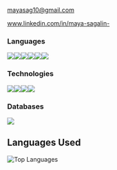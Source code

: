 mayasag10@gmail.com

www.linkedin.com/in/maya-sagalin-



### Languages

<img src="https://img.shields.io/badge/c%20-%2300599C.svg?&style=for-the-badge&logo=c&logoColor=white"/><img src="https://img.shields.io/badge/c%23-%23239120.svg?style=for-the-badge&logo=c-sharp&logoColor=whit"/><img src="https://img.shields.io/badge/python-3670A0?style=for-the-badge&logo=python&logoColor=ffdd54"/><img src="https://img.shields.io/badge/typescript-%23007ACC.svg?style=for-the-badge&logo=typescript&logoColor=white"/><img src="https://img.shields.io/badge/javascript-%23323330.svg?style=for-the-badge&logo=javascript&logoColor=%23F7DF1E"/><img src="https://img.shields.io/badge/python%20-%2314354C.svg?&style=for-the-badge&logo=python&logoColor=white"/>

### Technologies
<img src="https://img.shields.io/badge/node.js-6DA55F?style=for-the-badge&logo=node.js&logoColor=white"/><img src="https://img.shields.io/badge/react-%2320232a.svg?style=for-the-badge&logo=react&logoColor=%2361DAFB"/><img src="https://img.shields.io/badge/Linux-FCC624?style=for-the-badge&logo=linux&logoColor=black)"/><img src="https://img.shields.io/badge/.NET-5C2D91?style=for-the-badge&logo=.net&logoColor=white)"/>

### Databases
<img src="https://img.shields.io/badge/mysql-%2300f.svg?style=for-the-badge&logo=mysql&logoColor=white"/>

## Languages Used

![Top Languages](https://github-readme-stats.vercel.app/api/top-langs/?username=MaykaS)


<!--https://github.com/Ileriayo/markdown-badges?tab=readme-ov-file#markdown-badges-->


